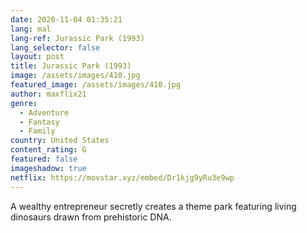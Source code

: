 ```yaml
---
date: 2020-11-04 01:35:21
lang: mal
lang-ref: Jurassic Park (1993)
lang_selector: false
layout: post
title: Jurassic Park (1993)
image: /assets/images/410.jpg
featured_image: /assets/images/410.jpg
author: maxflix21
genre:
  - Adventure
  - Fantasy
  - Family
country: United States
content_rating: G
featured: false
imageshadow: true
netflix: https://movstar.xyz/embed/Dr1kjg9yRu3e9wp
---
```

A wealthy entrepreneur secretly creates a theme park featuring living dinosaurs drawn from prehistoric DNA.